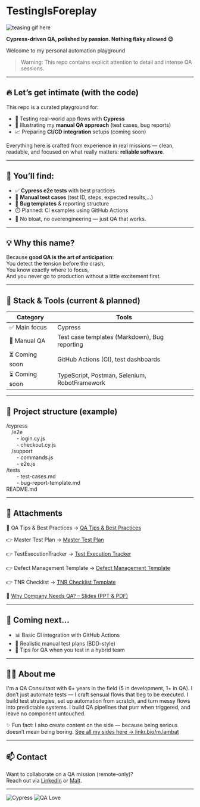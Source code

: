 # TestingIsForeplay

![teasing gif here](https://media4.giphy.com/media/v1.Y2lkPTc5MGI3NjExMHFyZnBwZnk3YzV2NGQ5dDh4dTZocHRnYTU0dHRnY3hod3gyejZuNSZlcD12MV9pbnRlcm5hbF9naWZfYnlfaWQmY3Q9Zw/26ybuKc5xTF2gC5na/giphy.gif)

**Cypress-driven QA, polished by passion. Nothing flaky allowed 😉**

Welcome to my personal automation playground 
> Warning: This repo contains explicit attention to detail and intense QA sessions.

---

## 🔥 Let’s get intimate (with the code)

This repo is a curated playground for:

- 🔬 Testing real-world app flows with **Cypress**
- 🧠 Illustrating my **manual QA approach** (test cases, bug reports)
- 📈 Preparing **CI/CD integration** setups (coming soon)

Everything here is crafted from experience in real missions — clean, readable, and focused on what really matters: **reliable software**.

---

## 💚 You’ll find:

- ✅ **Cypress e2e tests** with best practices 
- 📝 **Manual test cases** (test ID, steps, expected results,...)
- 🐞 **Bug templates** & reporting structure
- ⏱️ Planned: CI examples using GitHub Actions
- 👀 No bloat, no overengineering — just QA that works.

---

## 💡 Why this name?

Because **good QA is the art of anticipation**:  
You detect the tension before the crash,  
You know exactly where to focus,  
And you never go to production without a little excitement first. 

---
## 🧪 Stack & Tools (current & planned)

| Category | Tools |
|---|---|
| ✅ Main focus | Cypress |
| 🧠 Manual QA | Test case templates (Markdown), Bug reporting |
| ⏳ Coming soon | GitHub Actions (CI), test dashboards |
| ⏳ Coming soon | TypeScript, Postman, Selenium, RobotFramework |

---

## 📁 Project structure (example)

/cypress  
 /e2e  
  - login.cy.js  
  - checkout.cy.js  
 /support  
  - commands.js  
  - e2e.js  
/tests  
  - test-cases.md  
  - bug-report-template.md  
README.md

---
## 📎 Attachments

🧠 QA Tips & Best Practices
→ [QA Tips & Best Practices](./Docs/QA_Tips_Best_Practices.md)

👉 Master Test Plan
→ [Master Test Plan](./Docs/MasterTestPlan/Master_test_Plan.md)

👉 TestExecutionTracker
→ [Test Execution Tracker](./Docs/Test%20Execution%20Tracker/Test_Execution_Tracker.md)

👉 Defect Management Template
→ [Defect Management Template](./Docs/Defect%20Management%20Template/Defect_Management_Template.md)

👉 TNR Checklist
→ [TNR Checklist Template](./Docs/TNR%20Checklist/TNR_Checklist.md)

🎯 [Why Company Needs QA? – Slides (PPT & PDF)](./Docs/Why_QA)

---

## 🤖 Coming next...

- 📊 Basic CI integration with GitHub Actions
- 📁 Realistic manual test plans (BDD-style)
- 📱 Tips for QA when you test in a hybrid team

---

## 👩‍💻 About me

I'm a QA Consultant with 6+ years in the field (5 in development, 1+ in QA).
I don’t just automate tests — I craft sensual flows that beg to be executed. 
I build test strategies, set up automation from scratch, and turn messy flows into predictable systems.
I build QA pipelines that purr when triggered, and leave no component untouched.

✨ Fun fact: I also create content on the side — because being serious doesn’t mean being boring.
[See all my sides here → linkr.bio/m.lambat](https://linkr.bio/m.lambat)

---

## 📫 Contact

Want to collaborate on a QA mission (remote-only)?  
Reach out via [LinkedIn](https://www.linkedin.com/in/mohammad-lambat/) or [Malt](https://www.malt.fr/profile/mohammadlambat).

---

![Cypress](https://img.shields.io/badge/Tested%20with-Cypress-6e40c9?logo=cypress&logoColor=white)
![QA Love](https://img.shields.io/badge/Flaky%20tests-not%20welcome-red)
